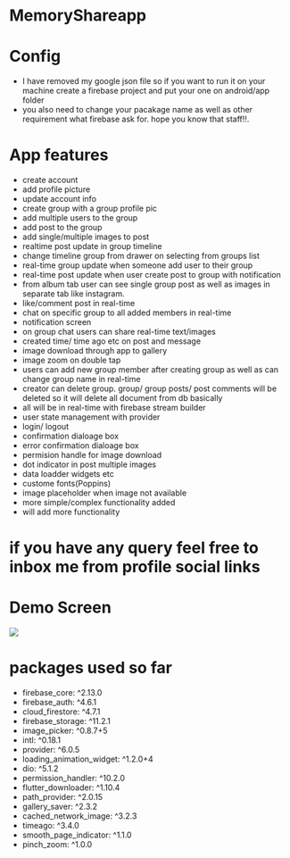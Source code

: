 # MemoryShareapp

# Config

- I have removed my google json file so if you want to run it on your machine
  create a firebase project and put your one on android/app folder
- you also need to change your pacakage name as well as other requirement what
  firebase ask for. hope you know that staff!!.

# App features

- create account
- add profile picture
- update account info
- create group with a group profile pic
- add multiple users to the group
- add post to the group
- add single/multiple images to post
- realtime post update in group timeline
- change timeline group from drawer on selecting from groups list
- real-time group update when someone add user to their group
- real-time post update when user create post to group with notification
- from album tab user can see single group post as well as images in separate
  tab like instagram.
- like/comment post in real-time
- chat on specific group to all added members in real-time
- notification screen
- on group chat users can share real-time text/images
- created time/ time ago etc on post and message
- image download through app to gallery
- image zoom on double tap
- users can add new group member after creating group as well as can change
  group name in real-time
- creator can delete group. group/ group posts/ post comments will be deleted so
  it will delete all document from db basically
- all will be in real-time with firebase stream builder
- user state management with provider
- login/ logout
- confirmation dialoage box
- error confirmation dialoage box
- permision handle for image download
- dot indicator in post multiple images
- data loadder widgets etc
- custome fonts(Poppins)
- image placeholder when image not available
- more simple/complex functionality added
- will add more functionality

# if you have any query feel free to inbox me from profile social links

# Demo Screen

<img src="https://github.com/jahidul96/Memory_ShareApp_Flutter/blob/main/assets/images/cover.png"  />

# packages used so far

- firebase_core: ^2.13.0
- firebase_auth: ^4.6.1
- cloud_firestore: ^4.7.1
- firebase_storage: ^11.2.1
- image_picker: ^0.8.7+5
- intl: ^0.18.1
- provider: ^6.0.5
- loading_animation_widget: ^1.2.0+4
- dio: ^5.1.2
- permission_handler: ^10.2.0
- flutter_downloader: ^1.10.4
- path_provider: ^2.0.15
- gallery_saver: ^2.3.2
- cached_network_image: ^3.2.3
- timeago: ^3.4.0
- smooth_page_indicator: ^1.1.0
- pinch_zoom: ^1.0.0
